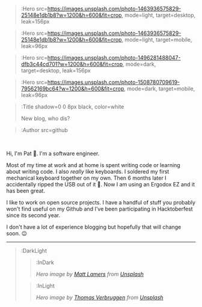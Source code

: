 > :Hero src=https://images.unsplash.com/photo-1463936575829-25148e1db1b8?w=1200&h=600&fit=crop,
>       mode=light,
>       target=desktop,
>       leak=156px

> :Hero src=https://images.unsplash.com/photo-1463936575829-25148e1db1b8?w=1200&h=600&fit=crop,
>       mode=light,
>       target=mobile,
>       leak=96px

> :Hero src=https://images.unsplash.com/photo-1496281488047-dfb3c44cd701?w=1200&h=600&fit=crop,
>       mode=dark,
>       target=desktop,
>       leak=156px

> :Hero src=https://images.unsplash.com/photo-1508780709619-79562169bc64?w=1200&h=600&fit=crop,
>       mode=dark,
>       target=mobile,
>       leak=96px

> :Title shadow=0 0 8px black, color=white
>
> New blog, who dis?

> :Author src=github

<br>

Hi, I'm Pat 👋. I'm a software engineer.
<br>

Most of my time at work and at home is spent writing code or learning about
writing code. I also _really_ like keyboards. I soldered my first mechanical
keyboard together on my own. Then 6 months later I accidentally ripped the USB
out of it 🤦. Now I am using an Ergodox EZ and it has been great. 

I like to work on open source projects. I have a handful of stuff you probably
won't find useful on my Github and I've been participating in Hacktoberfest
since its second year.

I don't have a lot of experience blogging but hopefully that will change soon. 😉

---

> :DarkLight
> > :InDark
> >
> > _Hero image by [Matt Lamers](https://unsplash.com/@lamerbrain) from [Unsplash](https://unsplash.com)_
>
> > :InLight
> >
> > _Hero image by [Thomas Verbruggen](https://unsplash.com/@thmsvrbrggn) from [Unsplash](https://unsplash.com)_
